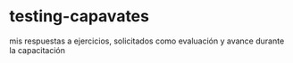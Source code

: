 # testing-capavates
mis respuestas a ejercicios, solicitados como evaluación y avance durante la capacitación
